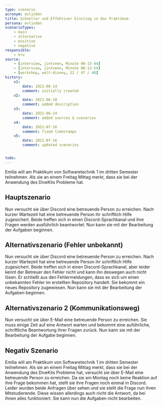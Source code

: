 ```yaml
---
type: scenario
acronym: evlinden
title: Schneller und Effektiver Einstieg in das Praktikum
persona: evlinden
scenarioTypes: 
    - main
    - alternative
    - positive
    - negative
responsible: 
    - kru
source: 
    - [interview, jintveen, Minute 00-15-44]
    - [interview, jintveen, Minute 00-13-54]
    - [workshop, walt-disney, 22 / 47 / 48]
history:
    v1:
        date: 2021-06-14
        comment: initially created
    v2:
        date: 2021-06-18
        comment: added description
    v3:
        date: 2021-06-24
        comment: added sources & scenarios
    v4:
        date: 2021-07-16
        comment: fixed timestamps
    v5:
        date: 2021-07-16
        comment: updated scenarios


todo:
---
```



Emilia will am Praktikum von Softwaretechnik 1 im dritten Semester teilnehmen. Als sie an einem Freitag Mittag merkt, dass sie bei der Anwendung des DiveKits Probleme hat.  

## Hauptszenario 

Nun versucht sie über Discord eine betreuende Person zu erreichen. Nach kurzer Wartezeit hat eine betreuende Person ihr schriftlich Hilfe zugesichert. Beide treffen sich in einen Discord-Sprachkanal und ihre Fragen werden ausführlich beantwortet. Nun kann sie mit der Bearbeitung der Aufgaben beginnen.

## Alternativszenario (Fehler unbekannt)

Nun versucht sie über Discord eine betreuende Person zu erreichen. Nach kurzer Wartezeit hat eine betreuende Person ihr schriftlich Hilfe zugesichert. Beide treffen sich in einen Discord-Sprachkanal, aber leider kennt der Betreuer den Fehler nicht und kann ihn deswegen auch nicht lösen. Er schließt aus den Fehlermeldungen, dass es sich um einen unbekannten Fehler im erstellten Repository handelt. Sie bekommt ein neues Repository zugewiesen. Nun kann sie mit der Bearbeitung der Aufgaben beginnen.

## Alternativszenario 2 (Kommunikationsweg)

Nun versucht sie über E-Mail eine betreuende Person zu erreichen. Sie muss einige Zeit auf eine Antwort warten und bekommt eine auführliche, schriftliche Beantwortung ihrer Fragen zurück. Nun kann sie mit der Bearbeitung der Aufgabe beginnen.

## Negativ Szenario

Emilia will am Praktikum von Softwaretechnik 1 im dritten Semester teilnehmen. Als sie an einem Freitag Mittag merkt, dass sie bei der Anwendung des DiveKits Probleme hat, versucht sie über E-Mail eine betreuende Person zu erreichen. Da sie am Montag noch keine Reaktion auf ihre Frage bekommen hat, stellt sie ihre Fragen noch einmal in Discord. Leider wurden beide Anfragen über sehen und sie stellt die Frage nun ihren Mitstudierende. Diese wissen allerdings auch nicht die Antwort, da bei ihnen alles funktioniert. Sie kann nun die Aufgaben nicht bearbeiten.